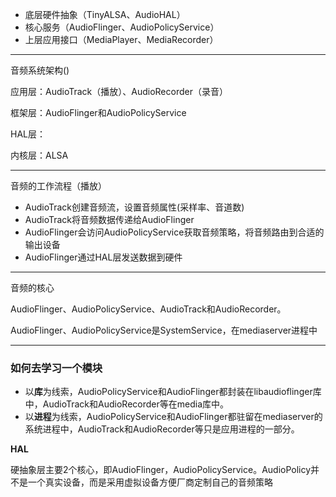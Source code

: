 - 底层硬件抽象（TinyALSA、AudioHAL）
- 核心服务（AudioFlinger、AudioPolicyService）
- 上层应用接口（MediaPlayer、MediaRecorder）



---

音频系统架构()

应用层：AudioTrack（播放）、AudioRecorder（录音）

框架层：AudioFlinger和AudioPolicyService

HAL层：

内核层：ALSA

---

音频的工作流程（播放）

- AudioTrack创建音频流，设置音频属性(采样率、音道数)
- AudioTrack将音频数据传递给AudioFlinger
- AudioFlinger会访问AudioPolicyService获取音频策略，将音频路由到合适的输出设备
- AudioFlinger通过HAL层发送数据到硬件

---

音频的核心

AudioFlinger、AudioPolicyService、AudioTrack和AudioRecorder。

AudioFlinger、AudioPolicyService是SystemService，在mediaserver进程中

------

### 如何去学习一个模块

- 以**库**为线索，AudioPolicyService和AudioFlinger都封装在libaudioflinger库中，AudioTrack和AudioRecorder等在media库中。
- 以**进程**为线索，AudioPolicyService和AudioFlinger都驻留在mediaserver的系统进程中，AudioTrack和AudioRecorder等只是应用进程的一部分。

**HAL**

硬抽象层主要2个核心，即AudioFlinger，AudioPolicyService。AudioPolicy并不是一个真实设备，而是采用虚拟设备方便厂商定制自己的音频策略